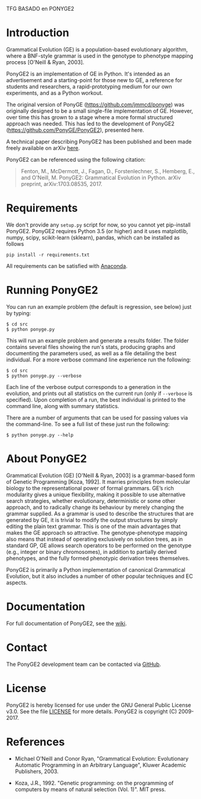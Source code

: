 TFG BASADO en PONYGE2


# Introduction

Grammatical Evolution (GE) is a population-based evolutionary algorithm, where a BNF-style grammar is used in the genotype to phenotype mapping process [O'Neill & Ryan, 2003].

PonyGE2 is an implementation of GE in Python. It's intended as an advertisement and a starting-point for those new to GE, a reference for students and researchers, a rapid-prototyping medium for our own experiments, and as a Python workout.

The original version of PonyGE (https://github.com/jmmcd/ponyge) was originally designed to be a small single-file implementation of GE. However, over time this has grown to a stage where a more formal structured approach was needed. This has led to the development of PonyGE2 (https://github.com/PonyGE/PonyGE2), presented here.

A technical paper describing PonyGE2 has been published and been made freely available on arXiv [here](https://arxiv.org/abs/1703.08535).

PonyGE2 can be referenced using the following citation:

> Fenton, M., McDermott, J., Fagan, D., Forstenlechner, S., Hemberg, E., and O'Neill, M. PonyGE2: Grammatical Evolution in Python. arXiv preprint, arXiv:1703.08535, 2017.

# Requirements

We don't provide any `setup.py` script for now, so you cannot yet pip-install PonyGE2. PonyGE2 requires Python 3.5 (or higher) and it uses matplotlib, numpy, scipy, scikit-learn (sklearn), pandas, which can be installed as follows

    pip install -r requirements.txt

All requirements can be satisfied with [Anaconda](https://www.continuum.io/downloads).

# Running PonyGE2

You can run an example problem (the default is regression, see below) just by typing:

    $ cd src
    $ python ponyge.py

This will run an example problem and generate a results folder. The folder contains several files showing the run's stats, producing graphs and documenting the parameters used, as well as a file detailing the best individual. For a more verbose command line experience run the following:

    $ cd src
    $ python ponyge.py --verbose

Each line of the verbose output corresponds to a generation in the evolution, and prints out all statistics on the current run (only if `--verbose` is specified). Upon completion of a run, the best individual is printed to the command line, along with summary statistics.

There are a number of arguments that can be used for passing values via the command-line. To see a full list of these just run the following:

    $ python ponyge.py --help


# About PonyGE2

Grammatical Evolution (GE) [O'Neill & Ryan, 2003] is a grammar-based form of Genetic Programming [Koza, 1992]. It marries principles from molecular biology to the representational power of formal grammars. GE’s rich modularity gives a unique flexibility, making it possible to use alternative search strategies, whether evolutionary, deterministic or some other approach, and to radically change its behaviour by merely changing the grammar supplied. As a grammar is used to describe the structures that are generated by GE, it is trivial to modify the output structures by simply editing the plain text grammar. This is one of the main advantages that makes the GE approach so attractive. The genotype-phenotype mapping also means that instead of operating exclusively on solution trees, as in standard GP, GE allows search operators to be performed on the genotype (e.g., integer or binary chromosomes), in addition to partially derived phenotypes, and the fully formed phenotypic derivation trees themselves.

PonyGE2 is primarily a Python implementation of canonical Grammatical Evolution, but it also includes a number of other popular techniques and EC aspects.

# Documentation

For full documentation of PonyGE2, see the [wiki](https://github.com/PonyGE/PonyGE2/wiki).

# Contact

The PonyGE2 development team can be contacted via [GitHub](https://github.com/jmmcd/PonyGE2/issues/new). 

# License

PonyGE2 is hereby licensed for use under the GNU General Public License v3.0. See the file [LICENSE](./LICENSE) for more details. PonyGE2 is copyright (C) 2009-2017.

# References

- Michael O'Neill and Conor Ryan, "Grammatical Evolution: Evolutionary Automatic Programming in an Arbitrary Language", Kluwer Academic Publishers, 2003.

- Koza, J.R., 1992. "Genetic programming: on the programming of computers by means of natural selection (Vol. 1)". MIT press.
